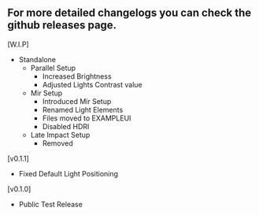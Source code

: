 ## For more detailed changelogs you can check the github releases page.

[W.I.P]
- Standalone
    - Parallel Setup
        - Increased Brightness
        - Adjusted Lights Contrast value
    - Mir Setup
        - Introduced Mir Setup
        - Renamed Light Elements
        - Files moved to EXAMPLEUI
        - Disabled HDRI
    - Late Impact Setup
        - Removed

[v0.1.1]
- Fixed Default Light Positioning

[v0.1.0]
- Public Test Release